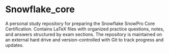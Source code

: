 # Snowflake_core
A personal study repository for preparing the Snowflake SnowPro Core Certification. Contains LaTeX files with organized practice questions, notes, and answers structured by exam sections. The repository is maintained on an external hard drive and version-controlled with Git to track progress and updates.
